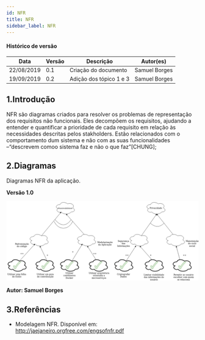 ```yaml
---
id: NFR
title: NFR
sidebar_label: NFR
---
```


#### Histórico de versão

| Data       | Versão | Descrição                      | Autor(es)         |
| ---------- | ------ | ------------------------------ | ----------------- |
| 22/08/2019 | 0.1    | Criação do documento           | Samuel Borges     |
| 19/09/2019 | 0.2    | Adição dos tópico 1 e 3        | Samuel Borges     | 





## 1.Introdução

NFR são diagramas criados para resolver os problemas de representação dos requisitos não funcionais. Eles decompõem os requisitos, ajudando a entender e quantificar a prioridade de cada requisito em relação às necessidades descritas pelos stakholders.
Estão relacionados com o comportamento dum sistema e não com as suas funcionalidades –“descrevem comoo sistema faz e não o que faz”[CHUNG];

## 2.Diagramas

Diagramas NFR da aplicação.

**Versão 1.0**

[![NFR](assets/NFR1.png)](assets/NFR1.png)

**Autor: Samuel Borges**




## 3.Referências

- Modelagem NFR. Disponível em: http://jaejaneiro.orgfree.com/engsofnfr.pdf
